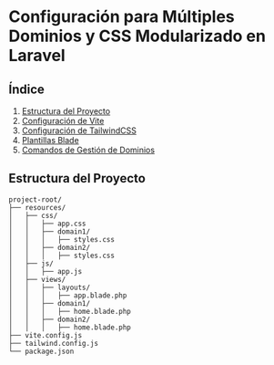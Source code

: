 # Configuración para Múltiples Dominios y CSS Modularizado en Laravel

## Índice
1. [Estructura del Proyecto](#estructura-del-proyecto)
2. [Configuración de Vite](#configuración-de-vite)
3. [Configuración de TailwindCSS](#configuración-de-tailwindcss)
4. [Plantillas Blade](#plantillas-blade)
5. [Comandos de Gestión de Dominios](#comandos-de-gestión-de-dominios)

## Estructura del Proyecto

```plaintext
project-root/
├── resources/
│   ├── css/
│   │   ├── app.css
│   │   ├── domain1/
│   │   │   ├── styles.css
│   │   ├── domain2/
│   │   │   ├── styles.css
│   ├── js/
│   │   ├── app.js
│   ├── views/
│   │   ├── layouts/
│   │   │   ├── app.blade.php
│   │   ├── domain1/
│   │   │   ├── home.blade.php
│   │   ├── domain2/
│   │   │   ├── home.blade.php
├── vite.config.js
├── tailwind.config.js
└── package.json
